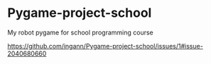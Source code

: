 # Pygame-project-school
My robot pygame for school programming course 

https://github.com/ingann/Pygame-project-school/issues/1#issue-2040680660
